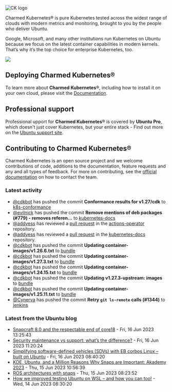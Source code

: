 ![CK logo](https://assets.ubuntu.com/v1/451d4cf4-Charmed+Kubernetes_RGB_onWhite_2022.svg)

Charmed Kubernetes® is pure Kubernetes tested across the widest range of clouds with modern metrics and monitoring, brought to you by the people who deliver Ubuntu.

Google, Microsoft, and many other institutions run Kubernetes on Ubuntu because we focus on the latest container capabilities in modern kernels. That’s why it’s the top choice for enterprise Kubernetes, too.

![](https://assets.ubuntu.com/v1/843c77b6-juju-at-a-glace.svg)

## Deploying Charmed Kubernetes®

To learn more about **Charmed Kubernetes**®, including how to install it on your own cloud, please visit the [Documentation][docs].

## Professional support

Professional upport for **Charmed Kubernetes**® is covered by **Ubuntu Pro**, which doesn't just cover Kubernetes, but your entire stack - Find out more on the [Ubuntu support site](https://ubuntu.com/support).

## Contributing to Charmed Kubernetes®

Charmed Kubernetes is an open source project and we welcome contributions of code, additions to the documentation, feature requests and any and all types of feedback. For more on contributing, see the [official documentation][get-in-touch] on how to contact the team.

<!-- LINKS -->
[docs]: https://ubuntu.com/kubernetes/docs
[get-in-touch]: https://ubuntu.com/kubernetes/docs/get-in-touch

### Latest activity

<!-- activity starts -->
 - [@cdkbot](https://github.com/cdkbot) has pushed the commit **Conformance results for v1.27/cdk** to [k8s-conformance](https://github.com/charmed-kubernetes/k8s-conformance)
 - [@evilnick](https://github.com/evilnick) has pushed the commit **Remove mentions of deb packages (#779)  - removes referen...** to [kubernetes-docs](https://github.com/charmed-kubernetes/kubernetes-docs)
 - [@addyess](https://github.com/addyess) has reviewed a [pull request](https://github.com/charmed-kubernetes/actions-operator/pull/57) in the [actions-operator](https://github.com/charmed-kubernetes/actions-operator) repository.
 - [@addyess](https://github.com/addyess) has reviewed a [pull request](https://github.com/charmed-kubernetes/kubernetes-docs/pull/779) in the [kubernetes-docs](https://github.com/charmed-kubernetes/kubernetes-docs) repository.
 - [@cdkbot](https://github.com/cdkbot) has pushed the commit **Updating container-images/v1.26.6.txt** to [bundle](https://github.com/charmed-kubernetes/bundle)
 - [@cdkbot](https://github.com/cdkbot) has pushed the commit **Updating container-images/v1.27.3.txt** to [bundle](https://github.com/charmed-kubernetes/bundle)
 - [@cdkbot](https://github.com/cdkbot) has pushed the commit **Updating container-images/v1.24.15.txt** to [bundle](https://github.com/charmed-kubernetes/bundle)
 - [@cdkbot](https://github.com/cdkbot) has pushed the commit **Updating v1.27.3-upstream: images** to [bundle](https://github.com/charmed-kubernetes/bundle)
 - [@cdkbot](https://github.com/cdkbot) has pushed the commit **Updating container-images/v1.25.11.txt** to [bundle](https://github.com/charmed-kubernetes/bundle)
 - [@Cynerva](https://github.com/Cynerva) has pushed the commit **Retry `git ls-remote` calls (#1344)** to [jenkins](https://github.com/charmed-kubernetes/jenkins)
<!-- activity ends -->

<!-- roadmap starts -->

<!-- roadmap ends -->

### Latest from the Ubuntu blog

<!-- blog starts -->
* [Snapcraft 8.0 and the respectable end of core18](https://ubuntu.com//blog/snapcraft-8-0-and-the-respectable-end-of-core18) - Fri, 16 Jun 2023 13:25:43 
* [Security maintenance vs support: what’s the difference?](https://ubuntu.com//blog/security-maintenance-vs-support-whats-the-difference) - Fri, 16 Jun 2023 11:20:24 
* [Simplifying software-defined vehicles (SDVs) with EB corbos Linux – built on Ubuntu](https://ubuntu.com//blog/simplifying-software-defined-vehicles-sdvs-with-eb-corbos-linux-built-on-ubuntu) - Fri, 16 Jun 2023 08:40:20 
* [KDE, Ubuntu, and a Million Reasons Why Snaps are Important: Akademy 2023](https://ubuntu.com//blog/kde-ubuntu-and-a-million-reasons-why-snaps-are-important-akademy-2023) - Thu, 15 Jun 2023 10:56:39 
* [ROS architectures with snaps](https://ubuntu.com//blog/ros-architectures-with-snaps) - Thu, 15 Jun 2023 08:23:52 
* [How we improved testing Ubuntu on WSL &#8211; and how you can too!](https://ubuntu.com//blog/improved-testing-ubuntu-wsl) - Wed, 14 Jun 2023 08:30:20 
<!-- blog ends -->
